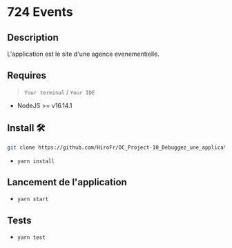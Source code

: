 # 724 Events

## Description
L'application est le site d'une agence evenementielle.

## Requires

>  `Your terminal` / `Your IDE`

- NodeJS  >= v16.14.1

## Install 🛠️

```bash
git clone https://github.com/HiroFr/OC_Project-10_Debuggez_une_application_React.JS.git
```

- `yarn install`

## Lancement de l'application
- `yarn start`

## Tests
- `yarn test`
